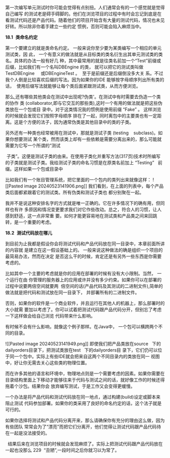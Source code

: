 第一次编写单元测试时你可能会觉得有点别扭。人们通常会有的一个感觉就是觉得自己编写 的测试老是碍手碍脚的。他们在浏览项目的过程中有时会忘记到底是在看测试代码还是产品代码。随着他们的项目开始含有大量的测试代码，情况也未见好转。所以除非你着手建立一些约定 惯例，否则可能会陷入麻烦当中。

**18.1**  **类命名约定**

第一个要建立的就是类命名约定。 一般来说你至少要为某类编写一个相应的单元测试类，因 此， 一个有意义的做法就是从目标类的类名衍生出其单元测试类的类名。具体的办法一般有好几 种，其中最常用的就是往类名前加一个“Test”前缀或后缀，比如我们有一个名叫DBEngine 的类， 就可以把它的测试类叫做TestDBEngine     或DBEngineTest 。  至于是前缀还是后缀倒没多大关 系。不过我个人倒是比较喜欢后缀的写法。因为如果你的IDE 能够按字母顺序列出所有类的话，  使用后缀写法就能够让每个类后面紧跟测试类，从而方便浏览。

那么,还有哪些其他类会在测试中出现呢?伪类'。在测试中有时需要去伪造一个类的协作 类 (collaborator,即与它交互的那些类),这时一个有用的做法就是把这些伪类放在一个包或目 录中。对于这类情况我的惯例是使用前缀 “Fake” 。 这样浏览的时候就会发现它们按照字母顺序 排在了一起，同时离包中的主要类也有一定距离。这是个方便的法子，因为通常伪类是其他目录中的类的子类。

另外还有一种类也经常被用在测试中，那就是测试子类 (testing    subclass)。如果你想要测试 某个类，然而该类上却有一些依赖是需要分离出来的，那么可能就需要为它写一个所谓的“测试

 子类”。这便是测试子类的由来。在使用子类化并重写方法(317页)技术时所编写的子类就是测试子类。我给测试子类的命名习惯是在原类名前加上 “Testing”   前缀。这样如果一个包或目录中

比如我们有一个账目管理系统，把它里面的一个包内的类列出来就像这样：
![[Pasted image 20240523141906.png]]
我们看到，在上面的列表中，每个产品类后面都紧跟着它的测试类。所有伪类和测试子类也 都分别聚在一起。

我并不是说这种安排名字的方式就是唯一正确的。它在许多情况下的确有用，但同样也有许 多原因和情况变更要求我们对它作些改动。总之，符合人的习惯，让人感到舒适，这一点非常重 要。如何才能更容易地在测试类和产品类之间来回跳转，是一个重要的考虑。

**18.2**  **测试代码放在哪儿**

到目前为止我都是假设你会将测试代码和产品代码放在同一目录中，本章前面所讲的内容就 是建立在这一假设基础上的。 一般来说这种做法的确是组织一个项目的最简易办法，然而在决定 是否这么干的时候，肯定还是有另外一些东西是你需要考虑的。

比如其中一个主要的考虑就是你的应用在部署的时候有没有大小限制。当然， 一个运行在由 你管理的服务器上的应用或许并没有多少约束。如果你可以在部署的过程中说要两倍空间就要两  倍空间的话(产品代码及其测试的二进制文件),简单的做法就是把代码和测试放在同一目录下， 并部署所有的二进制文件。

否则，如果你的软件是一个商业软件，并且运行在其他人的机器上，那么部署时的大小就需 要加以考虑了。你可以试着把测试代码跟产品代码分开，但别忘了考虑一下这样做会给自己浏览 代码带来什么影响。

有时候不会有什么影响，就像这个例子那样。在Java中， 一个包可以横跨两个不同的目录。

![[Pasted image 20240523141949.png]]
即使我们把产品类放在source   下的dailyorders目录下，把测试类放在test   下的dailyorders目 录下，它们仍可以位于同一个包中。实际上有些IDE就会把来自这两个不同目录内的类放在同一 视图中，好让你无需去关心这些类的物理位置。

而在许多其他的语言和环境中，物理地点则是一个需要考虑的因素。如果你需要在目录结构里面上下移动才能够往来于代码与测试之间的话，就好像工作的时候还得拖着个沙包。结果你会 放弃编写测试，于是工作又会变得更缓慢。

一个办法是将产品代码和测试代码放在同一地点，通过构建(build)设定或脚本来阻止测试 代码参加部署。如果你的类采用了良好的命名约定的话，这个法子就是可行的。

如果你选择将测试和产品代码分离开来，那么请确保你有充分的理由这么做，因为有些团队 常常会为了“漂亮”而把它们分离开，他们觉得让测试代码跟产品代码待在一起是没法接受的。

  结果后来在浏览项目的时候就会发现麻烦了。实际上把测试代码跟产品代码放在一起也没那么 229  “丑陋”,一段时间之后你就习以为常了。